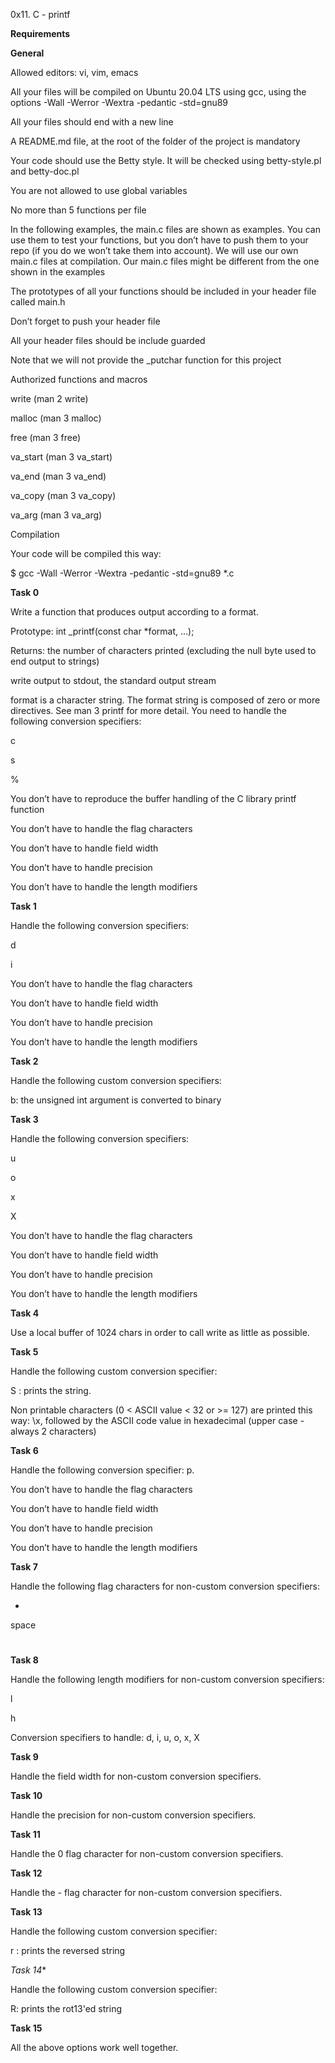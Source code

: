 0x11. C - printf

**Requirements**

**General**

Allowed editors: vi, vim, emacs

All your files will be compiled on Ubuntu 20.04 LTS using gcc, using the options -Wall -Werror -Wextra -pedantic -std=gnu89

All your files should end with a new line

A README.md file, at the root of the folder of the project is mandatory

Your code should use the Betty style. It will be checked using betty-style.pl and betty-doc.pl

You are not allowed to use global variables

No more than 5 functions per file

In the following examples, the main.c files are shown as examples. You can use them to test your functions, but you don’t have to push them to your repo (if you do we won’t take them into account). We will use our own main.c files at compilation. Our main.c files might be different from the one shown in the examples

The prototypes of all your functions should be included in your header file called main.h

Don’t forget to push your header file

All your header files should be include guarded

Note that we will not provide the _putchar function for this project

Authorized functions and macros

write (man 2 write)

malloc (man 3 malloc)

free (man 3 free)

va_start (man 3 va_start)

va_end (man 3 va_end)

va_copy (man 3 va_copy)

va_arg (man 3 va_arg)

Compilation

Your code will be compiled this way:

$ gcc -Wall -Werror -Wextra -pedantic -std=gnu89 *.c


**Task 0**

Write a function that produces output according to a format.



Prototype: int _printf(const char *format, ...);

Returns: the number of characters printed (excluding the null byte used to end output to strings)

write output to stdout, the standard output stream

format is a character string. The format string is composed of zero or more directives. See man 3 printf for more detail. You need to handle the following conversion specifiers:

c

s

%

You don’t have to reproduce the buffer handling of the C library printf function

You don’t have to handle the flag characters

You don’t have to handle field width

You don’t have to handle precision

You don’t have to handle the length modifiers

**Task 1**

Handle the following conversion specifiers:



d

i

You don’t have to handle the flag characters

You don’t have to handle field width

You don’t have to handle precision

You don’t have to handle the length modifiers

**Task 2**

Handle the following custom conversion specifiers:



b: the unsigned int argument is converted to binary

**Task 3**

Handle the following conversion specifiers:



u

o

x

X

You don’t have to handle the flag characters

You don’t have to handle field width

You don’t have to handle precision

You don’t have to handle the length modifiers

**Task 4**

Use a local buffer of 1024 chars in order to call write as little as possible.

**Task 5**

Handle the following custom conversion specifier:



S : prints the string.

Non printable characters (0 < ASCII value < 32 or >= 127) are printed this way: \x, followed by the ASCII code value in hexadecimal (upper case - always 2 characters)

**Task 6**

Handle the following conversion specifier: p.



You don’t have to handle the flag characters

You don’t have to handle field width

You don’t have to handle precision

You don’t have to handle the length modifiers

**Task 7**

Handle the following flag characters for non-custom conversion specifiers:



+

space

#

**Task 8**

Handle the following length modifiers for non-custom conversion specifiers:



l

h

Conversion specifiers to handle: d, i, u, o, x, X

**Task 9**

Handle the field width for non-custom conversion specifiers.

**Task 10**

Handle the precision for non-custom conversion specifiers.

**Task 11**

Handle the 0 flag character for non-custom conversion specifiers.

**Task 12**

Handle the - flag character for non-custom conversion specifiers.

**Task 13**

Handle the following custom conversion specifier:



r : prints the reversed string

*Task 14**

Handle the following custom conversion specifier:



R: prints the rot13'ed string

**Task 15**

All the above options work well together.
